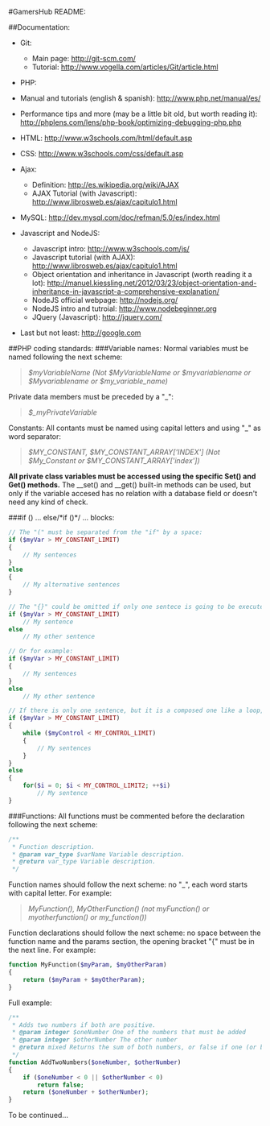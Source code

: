 #GamersHub README:

##Documentation:
- Git:
    - Main page: http://git-scm.com/
    - Tutorial: http://www.vogella.com/articles/Git/article.html

- PHP:
- Manual and tutorials (english & spanish): http://www.php.net/manual/es/
- Performance tips and more (may be a little bit old, but worth reading it): http://phplens.com/lens/php-book/optimizing-debugging-php.php

- HTML: http://www.w3schools.com/html/default.asp

- CSS: http://www.w3schools.com/css/default.asp

- Ajax:
    - Definition: http://es.wikipedia.org/wiki/AJAX
    - AJAX Tutorial (with Javascript): http://www.librosweb.es/ajax/capitulo1.html
    
- MySQL: http://dev.mysql.com/doc/refman/5.0/es/index.html

- Javascript and NodeJS:
    - Javascript intro: http://www.w3schools.com/js/
    - Javascript tutorial (with AJAX): http://www.librosweb.es/ajax/capitulo1.html
    - Object orientation and inheritance in Javascript (worth reading it a lot): http://manuel.kiessling.net/2012/03/23/object-orientation-and-inheritance-in-javascript-a-comprehensive-explanation/
    - NodeJS official webpage: http://nodejs.org/
    - NodeJS intro and tutroial: http://www.nodebeginner.org
    - JQuery (Javascript): http://jquery.com/

- Last but not least: http://google.com

##PHP coding standards:
###Variable names:
Normal variables must be named following the next scheme:
>*$myVariableName (Not $MyVariableName or $myvariablename or $Myvariablename or $my_variable_name)*

Private data members must be preceded by a "_":
>*$_myPrivateVariable*

Constants: All contants must be named using capital letters and using "_" as word separator:
>*$MY_CONSTANT, $MY_CONSTANT_ARRAY\['INDEX'\] (Not $My_Constant or $MY_CONSTANT_ARRAY['index'])*

**All private class variables must be accessed using the specific Set() and Get() methods.** The __set() and __get() built-in methods can be used, but only if the variable accesed has no relation with a database field or doesn't need any kind of check.

###if () ... else/\*if ()\*/ ... blocks:

```php
// The "(" must be separated from the "if" by a space:
if ($myVar > MY_CONSTANT_LIMIT)
{
    // My sentences
}
else
{
    // My alternative sentences
}

// The "{}" could be omitted if only one sentece is going to be executed:
if ($myVar > MY_CONSTANT_LIMIT)
    // My sentence
else
    // My other sentence

// Or for example:
if ($myVar > MY_CONSTANT_LIMIT)
{
    // My sentences
}
else
    // My other sentence

// If there is only one sentence, but it is a composed one like a loop, the "{}" are a must:
if ($myVar > MY_CONSTANT_LIMIT)
{
    while ($myControl < MY_CONTROL_LIMIT)
    {
        // My sentences
    }
}
else
{
    for($i = 0; $i < MY_CONTROL_LIMIT2; ++$i)
        // My sentence
}
```

###Functions:
All functions must be commented before the declaration following the next scheme:

```php
/**
 * Function description.
 * @param var_type $varName Variable description.
 * @return var_type Variable description.
 */
```

Function names should follow the next scheme: no "_", each word starts with capital letter. For example:
>*MyFunction(), MyOtherFunction() (not myFunction() or myotherfunction() or my_function())*

Function declarations should follow the next scheme: no space between the function name and the params section, the opening bracket "{" must be in the next line. For example:

```php
function MyFunction($myParam, $myOtherParam)
{
    return ($myParam + $myOtherParam);
}
```

Full example:

```php
/**
 * Adds two numbers if both are positive.
 * @param integer $oneNumber One of the numbers that must be added
 * @param integer $otherNumber The other number
 * @return mixed Returns the sum of both numbers, or false if one (or both) of the numbers is negative.
 */
function AddTwoNumbers($oneNumber, $otherNumber)
{
    if ($oneNumber < 0 || $otherNumber < 0)
        return false;
    return ($oneNumber + $otherNumber);
}
```

To be continued...
